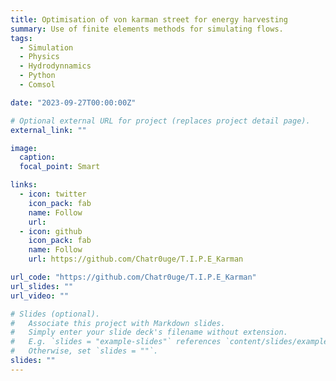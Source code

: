 ```yaml
---
title: Optimisation of von karman street for energy harvesting
summary: Use of finite elements methods for simulating flows.
tags:
  - Simulation
  - Physics
  - Hydrodynnamics
  - Python
  - Comsol

date: "2023-09-27T00:00:00Z"

# Optional external URL for project (replaces project detail page).
external_link: ""

image:
  caption:
  focal_point: Smart

links:
  - icon: twitter
    icon_pack: fab
    name: Follow
    url:
  - icon: github
    icon_pack: fab
    name: Follow
    url: https://github.com/Chatr0uge/T.I.P.E_Karman

url_code: "https://github.com/Chatr0uge/T.I.P.E_Karman"
url_slides: ""
url_video: ""

# Slides (optional).
#   Associate this project with Markdown slides.
#   Simply enter your slide deck's filename without extension.
#   E.g. `slides = "example-slides"` references `content/slides/example-slides.md`.
#   Otherwise, set `slides = ""`.
slides: ""
---
```

